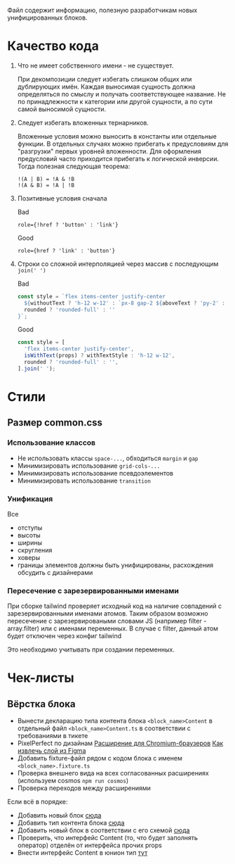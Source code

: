 Файл содержит информацию, полезную разработчикам новых унифицированных блоков.

# Качество кода

1. Что не имеет собственного имени - не существует.

   При декомпозиции следует избегать слишком общих или дублирующих имён. Каждая выносимая сущность должна определяться по смыслу и получать соответствующее название. Не по принадлежности к категории или другой сущности, а по сути самой выносимой сущности.

1. Следует избегать вложенных тернарников.

   Вложенные условия можно выносить в константы или отдельные функции. В отдельных случаях можно прибегать к предусловиям для "разгрузки" первых уровней вложенности. Для оформления предусловий часто приходится прибегать к логической инверсии. Тогда полезная следующая теорема:

   ```
   !(A | B) = !A & !B
   !(A & B) = !A | !B
   ```

1. Позитивные условия сначала

   Bad

   ```tsx
   role={!href ? 'button' : 'link'}
   ```

   Good

   ```tsx
   role={href ? 'link' : 'button'}
   ```

1. Строки со сложной интерполяцией через массив с последующим `join(' ')`

   Bad

   ```ts
   const style = `flex items-center justify-center
     ${withoutText ? 'h-12 w-12' : `px-8 gap-2 ${aboveText ? 'py-2' : 'py-3.5'}`} ${
     rounded ? 'rounded-full' : ''
   }`;
   ```

   Good

   ```ts
   const style = [
     'flex items-center justify-center',
     isWithText(props) ? withTextStyle : 'h-12 w-12',
     rounded ? 'rounded-full' : '',
   ].join(' ');
   ```

# Стили

## Размер common.css

### Использование классов

- Не использовать классы `space-...`, обходиться `margin` и `gap`
- Минимизировать использование `grid-cols-...`
- Минимизировать использование псевдоэлементов
- Минимизировать использование `transition`

### Унификация

Все

- отступы
- высоты
- ширины
- скругления
- ховеры
- границы
  элементов должны быть унифицированы, расхождения обсудить с дизайнерами

### Пересечение с зарезервированными именами

При сборке tailwind проверяет исходный код на наличие совпадений с зарезервированными именами атомов. Таким образом возможно пересечение с зарезервироваными словами JS (например filter - array.filter) или с именами переменных. В случае с filter, данный атом будет отключен через конфиг tailwind

Это необходимо учитывать при создании переменных.

# Чек-листы

## Вёрстка блока

- Вынести декларацию типа контента блока `<block_name>Content` в отдельный файл `<block_name>Content.ts` в соответствии с требованиями в тикете
- PixelPerfect по дизайнам
  [Расширение для Chromium-браузеров](https://chrome.google.com/webstore/detail/perfectpixel-by-welldonec/dkaagdgjmgdmbnecmcefdhjekcoceebi?hl=ru)
  [Как извлечь слой из Figma](https://www.captain-design.com/blog/how-to-export-images-in-figma/)
- Добавить fixture-файл рядом с кодом блока с именем `<block_name>.fixture.ts`
- Проверка внешнего вида на всех согласованных расширениях (используем cosmos `npm run cosmos`)
- Проверка переходов между расширениями

Если всё в порядке:

- Добавить новый блок [сюда](./src/Blocks.ts)
- Добавить тип контента блока [сюда](./src/BlockContent.ts)
- Добавить новый блок в соответствии с его схемой [сюда](./src/ContentPage.page.json)
- Проверить, что интерфейс Content (то, что будет заполнять оператор) отделён от интерфейса прочих props
- Внести интерфейс Сontent в юнион тип [тут](./src/Blocks.ts)
